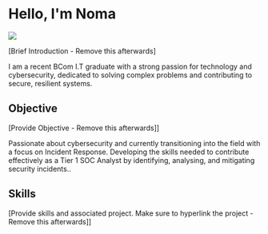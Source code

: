 # Hello, I'm Noma
<a href="https://www.linkedin.com/in/nomamazibuko"><img src="https://img.shields.io/badge/-LinkedIn-0072b1?&style=for-the-badge&logo=linkedin&logoColor=white" /></a>

[Brief Introduction - Remove this afterwards]

I am a recent BCom I.T graduate with a strong passion for technology and cybersecurity, dedicated to solving complex problems and contributing to secure, resilient systems.

## Objective
[Provide Objective - Remove this afterwards]]

Passionate about cybersecurity and currently transitioning into the field with a focus on Incident Response. Developing the skills needed to contribute effectively as a Tier 1 SOC Analyst by identifying, analysing, and mitigating security incidents..

## Skills
[Provide skills and associated project. Make sure to hyperlink the project - Remove this afterwards]]
